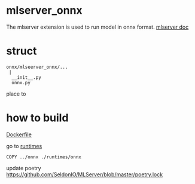 # mlserver_onnx
The mlserver extension is used to run model in onnx format.
[mlserver doc](https://mlserver.readthedocs.io/en/latest/getting-started/index.html)

# struct 

```
onnx/mlseerver_onnx/...
 |
  __init__.py
  onnx.py
```
place to 

# how to build 

[Dockerfile](https://github.com/SeldonIO/MLServer/blob/master/Dockerfile)

go to [runtimes](https://github.com/SeldonIO/MLServer/blob/master/Dockerfile#L8)

```
COPY ../onnx ./runtimes/onnx
```
update poetry https://github.com/SeldonIO/MLServer/blob/master/poetry.lock 

